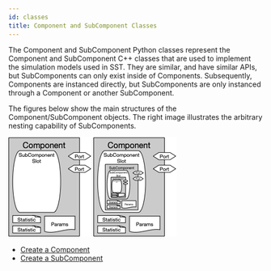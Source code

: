 ```yaml
---
id: classes
title: Component and SubComponent Classes
---
```


<!---
SAND2022-6843 O
Source: sst-documentation/manuals/python
--->

The Component and SubComponent Python classes represent the Component and SubComponent C\+\+ classes that are used to implement the simulation models used in SST. They are similar, and have similar APIs, but SubComponents can only exist inside of Components. Subsequently, Components are instanced directly, but SubComponents are only instanced through a Component or another SubComponent. 

The figures below show the main structures of the Component/SubComponent objects. The right image illustrates the arbitrary nesting capability of SubComponents.

![Main structures of the Component and SubComponent objects](/img/component-structure.png) ![Component with SubComponents loaded, showing that SubComponents can be arbitrarily nested](/img/component-structure-with-subcomponent.png)

* [Create a Component](../component)
* [Create a SubComponent](setSubComponent)
